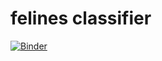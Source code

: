 # felines classifier

[![Binder](https://mybinder.org/badge_logo.svg)](https://mybinder.org/v2/gh/fpeduu/felines-classifier/HEAD)
